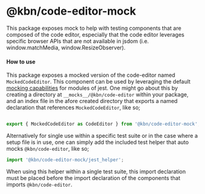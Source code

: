 # @kbn/code-editor-mock

This package exposes mock to help with testing components that are composed of the code editor, especially that the code editor leverages
specific browser APIs that are not available in jsdom (i.e. window.matchMedia, window.ResizeObserver).

#### How to use

This package exposes a mocked version of the code-editor named `MockedCodeEditor`. This component can be used by leveraging the default [mocking capabilities](https://jestjs.io/docs/manual-mocks#mocking-node-modules) for modules of jest. One might go about this by creating a directory at `__mocks__/@kbn/code-editor` within your package, and an index file in the afore created directory that exports a named declaration that references `MockedCodeEditor`, like so;


```ts

export { MockedCodeEditor as CodeEditor } from '@kbn/code-editor-mock';

```

Alternatively for single use within a specific test suite or in the case where a setup file is in use, one can simply add the included test helper that auto mocks `@kbn/code-editor`, like so;

```ts
import '@kbn/code-editor-mock/jest_helper';
```

When using this helper within a single test suite, this import declaration must be placed before the import declaration of the components that imports `@kbn/code-editor`.